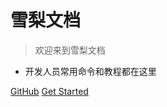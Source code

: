 <!-- ![logo](_media/icon.svg) -->

# 雪梨文档

> 欢迎来到雪梨文档
- 开发人员常用命令和教程都在这里

[GitHub](https://github.com/qingl812/snowpear-docs)
[Get Started](zh-cn/README)
